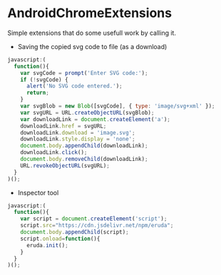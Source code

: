 # AndroidChromeExtensions
Simple extensions that do some usefull work by calling it.

+ Saving the copied svg code to file (as a download)
```javascript
javascript:(
  function(){
    var svgCode = prompt('Enter SVG code:');
    if (!svgCode) {
      alert('No SVG code entered.');
      return;
    }
    var svgBlob = new Blob([svgCode], { type: 'image/svg+xml' });
    var svgURL = URL.createObjectURL(svgBlob);
    var downloadLink = document.createElement('a');
    downloadLink.href = svgURL;
    downloadLink.download = 'image.svg';
    downloadLink.style.display = 'none';
    document.body.appendChild(downloadLink);
    downloadLink.click();
    document.body.removeChild(downloadLink);
    URL.revokeObjectURL(svgURL);
  }
)();
```

+ Inspector tool

```javascript
javascript:(
  function(){
    var script = document.createElement('script');
    script.src="https://cdn.jsdelivr.net/npm/eruda";
    document.body.appendChild(script);
    script.onload=function(){
      eruda.init();
    }
  }
)();
```
